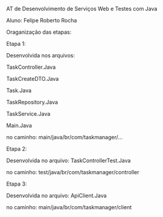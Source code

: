 AT de Desenvolvimento de Serviços Web e Testes com Java


Aluno: Felipe Roberto Rocha


Oraganização das etapas:


Etapa 1:

Desenvolvida nos arquivos: 

TaskController.Java

TaskCreateDTO.Java

Task.Java

TaskRepository.Java

TaskService.Java

Main.Java

no caminho: main/java/br/com/taskmanager/...


Etapa 2:

Desenvolvida no arquivo: TaskControllerTest.Java

no caminho: test/java/br/com/taskmanager/controller


Etapa 3:

Desenvolvida no arquivo: ApiClient.Java

no caminho: main/java/br/com/taskmanager/client

